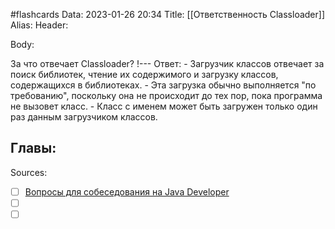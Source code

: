 #flashcards
Data: 2023-01-26 20:34
Title: [[Ответственность Classloader]]
Alias:
Header:



Body:


За что отвечает Classloader?
!---
Ответ:
	- Загрузчик классов отвечает за поиск библиотек, чтение их содержимого и загрузку классов, содержащихся в библиотеках.
	- Эта загрузка обычно выполняется "по требованию", поскольку она не происходит до тех пор, пока программа не вызовет класс.
	- Класс с именем может быть загружен только один раз данным загрузчиком классов.
<!--SR:!2023-02-05,1,130-->




Главы:
- 


Sources:
- [ ] [Вопросы для собеседования на Java Developer](https://github.com/enhorse/java-interview/blob/master/README.md#%D0%9E%D0%9E%D0%9F)
- [ ] []()
- [ ] []()
